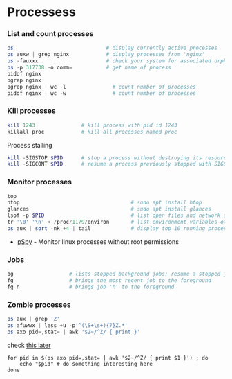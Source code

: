 # Processess

### List and count processes
````powershell
ps                              # display currently active processes
ps auxw | grep nginx            # display processes from 'nginx'
ps -fauxxx                      # check your system for associated orphaned processes
ps -p 317738 -o comm=           # get name of process
pidof nginx 
pgrep nginx
pgrep nginx | wc -l               # count number of processes
pidof nginx | wc -w               # count number of processes
````
### Kill processes
````powershell
kill 1243               # kill process with pid id 1243
killall proc            # kill all processes named proc
````
Process stalling
````powershell
kill -SIGSTOP $PID      # stop a process without destroying its resources
kill -SIGCONT $PID      # resume a process previously stopped with SIGSTOP
````

### Monitor processes
````powershell
top
htop                                    # sudo apt install htop
glances                                 # sudo apt install glances
lsof -p $PID                            # list open files and network streams
tr '\0' '\n' < /proc/1179/environ       # list environment variables of a process separated by null bytes
ps aux | sort -nk +4 | tail             # display top 10 running processes - sorted by memory usage
````
- [pSpy](https://github.com/DominicBreuker/pspy) - Monitor linux processes without root permissions

### Jobs
````powershell
bg                  # lists stopped background jobs; resume a stopped job in the background
fg                  # brings the most recent job to the foreground
fg n                # brings job 'n' to the foreground
````

### Zombie processes
````powershell
ps aux | grep 'Z'
ps afuwwx | less +u -p'^(\S+\s+){7}Z.*'
ps axo pid=,stat= | awk '$2~/^Z/ { print }'
````
check [this later](https://askubuntu.com/questions/111422/how-to-find-zombie-process)

````
for pid in $(ps axo pid=,stat= | awk '$2~/^Z/ { print $1 }') ; do
    echo "$pid" # do something interesting here
done
````
